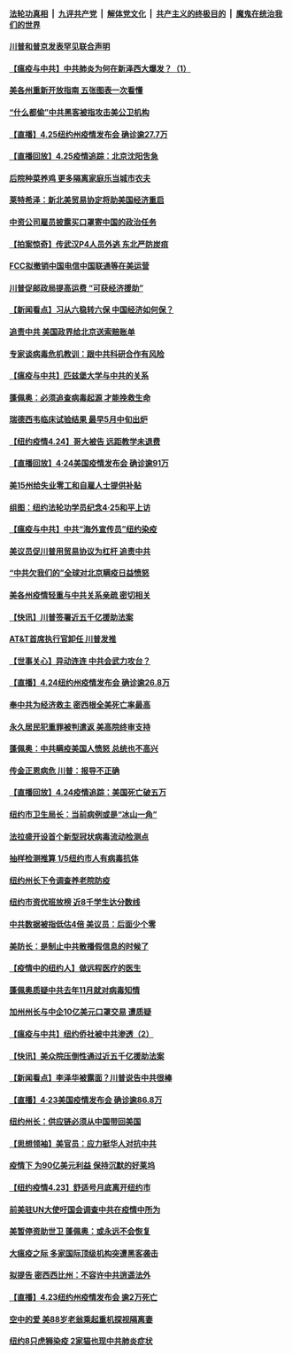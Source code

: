

####  [法轮功真相](../../../../basic/blob/master/README.md?t=04260431) &nbsp;|&nbsp; [九评共产党](../../../../9ping.md/blob/master/README.md?t=04260431) &nbsp;|&nbsp; [解体党文化](../../../../jtdwh.md/blob/master/README.md?t=04260431)  &nbsp;|&nbsp; [共产主义的终极目的](../../../../gczydzjmd.md/blob/master/README.md?t=04260431) &nbsp;|&nbsp; [魔鬼在统治我们的世界](../../../../mgztzwmdsj.md/blob/master/README.md?t=04260431) 

#### [川普和普京发表罕见联合声明](../pages/nsc412/n12061249.md?t=04260431) 

#### [【瘟疫与中共】中共肺炎为何在新泽西大爆发？（1）](../pages/nsc412/n12060602.md?t=04260431) 

#### [美各州重新开放指南 五张图表一次看懂](../pages/nsc412/n12060820.md?t=04260431) 

#### [“什么都偷”中共黑客被指攻击美公卫机构](../pages/nsc412/n12060752.md?t=04260431) 

#### [【直播】4.25纽约州疫情发布会 确诊逾27.7万](../pages/nsc412/n12060773.md?t=04260431) 

#### [【直播回放】4.25疫情追踪：北京沈阳吿急](../pages/nsc412/n12060604.md?t=04260431) 

#### [后院种菜养鸡 更多隔离家庭乐当城市农夫](../pages/nsc412/n12054431.md?t=04260431) 

#### [莱特希泽：新北美贸易协定将助美国经济重启](../pages/nsc412/n12059871.md?t=04260431) 

#### [中资公司雇员披露买口罩寄中国的政治任务](../pages/nsc412/n12059553.md?t=04260431) 

#### [【拍案惊奇】传武汉P4人员外逃 东北严防炭疽](../pages/nsc412/n12059924.md?t=04260431) 

#### [FCC拟撤销中国电信中国联通等在美运营](../pages/nsc412/n12059649.md?t=04260431) 

#### [川普促邮政局提高运费 “可获经济援助”](../pages/nsc412/n12059584.md?t=04260431) 

#### [【新闻看点】习从六稳转六保 中国经济如何保？](../pages/nsc412/n12059042.md?t=04260431) 

#### [追责中共 美国政界给北京送索赔账单](../pages/nsc412/n12059007.md?t=04260431) 

#### [专家谈病毒危机教训：跟中共科研合作有风险](../pages/nsc412/n12059257.md?t=04260431) 

#### [【瘟疫与中共】匹兹堡大学与中共的关系](../pages/nsc412/n12059351.md?t=04260431) 

#### [蓬佩奥：必须追查病毒起源 才能挽救生命](../pages/nsc412/n12059157.md?t=04260431) 

#### [瑞德西韦临床试验结果 最早5月中旬出炉](../pages/nsc412/n12059289.md?t=04260431) 

#### [【纽约疫情4.24】哥大被告 远距教学未退费](../pages/nsc412/n12057858.md?t=04260431) 

#### [【直播回放】4·24美国疫情发布会 确诊逾91万](../pages/nsc412/n12059195.md?t=04260431) 

#### [美15州给失业零工和自雇人士提供补贴](../pages/nsc412/n12059072.md?t=04260431) 

#### [组图：纽约法轮功学员纪念4·25和平上访](../pages/nsc412/n12058859.md?t=04260431) 

#### [【瘟疫与中共】中共“海外宣传员”纽约染疫](../pages/nsc412/n12058559.md?t=04260431) 

#### [美议员促川普用贸易协议为杠杆 追责中共](../pages/nsc412/n12055667.md?t=04260431) 

#### [“中共欠我们的”全球对北京瞒疫日益愤怒](../pages/nsc412/n12058922.md?t=04260431) 

#### [美各州疫情轻重与中共关系亲疏 密切相关](../pages/nsc412/n12058789.md?t=04260431) 

#### [【快讯】川普签署近五千亿援助法案](../pages/nsc412/n12058861.md?t=04260431) 

#### [AT&T首席执行官卸任 川普发推](../pages/nsc412/n12058509.md?t=04260431) 

#### [【世事关心】异动连连 中共会武力攻台？](../pages/nsc412/n12056996.md?t=04260431) 

#### [【直播】4.24纽约州疫情发布会 确诊逾26.8万](../pages/nsc412/n12058617.md?t=04260431) 

#### [奉中共为经济救主 密西根全美死亡率最高](../pages/nsc412/n12058500.md?t=04260431) 

#### [永久居民犯重罪被判遣返 美高院终审支持](../pages/nsc412/n12058263.md?t=04260431) 

#### [蓬佩奥：中共瞒疫美国人愤怒 总统也不高兴](../pages/nsc412/n12058100.md?t=04260431) 

#### [传金正恩病危 川普：报导不正确](../pages/nsc412/n12058221.md?t=04260431) 

#### [【直播回放】4.24疫情追踪：美国死亡破五万](../pages/nsc412/n12057932.md?t=04260431) 

#### [纽约市卫生局长：当前病例或是“冰山一角”](../pages/nsc412/n12057298.md?t=04260431) 

#### [法拉盛开设首个新型冠状病毒流动检测点](../pages/nsc412/n12057279.md?t=04260431) 

#### [抽样检测推算  1/5纽约市人有病毒抗体](../pages/nsc412/n12057295.md?t=04260431) 

#### [纽约州长下令调查养老院防疫](../pages/nsc412/n12057270.md?t=04260431) 

#### [纽约市资优班放榜  近8千学生达分数线](../pages/nsc412/n12057263.md?t=04260431) 

#### [中共数据被指低估4倍 美议员：后面少个零](../pages/nsc412/n12057008.md?t=04260431) 

#### [美防长：是制止中共散播假信息的时候了](../pages/nsc412/n12056675.md?t=04260431) 

#### [【疫情中的纽约人】做远程医疗的医生](../pages/nsc412/n12056976.md?t=04260431) 

#### [蓬佩奥质疑中共去年11月就对病毒知情](../pages/nsc412/n12056919.md?t=04260431) 

#### [加州州长与中企10亿美元口罩交易 遭质疑](../pages/nsc412/n12056697.md?t=04260431) 

#### [【瘟疫与中共】纽约侨社被中共渗透（2）](../pages/nsc412/n12048330.md?t=04260431) 

#### [【快讯】美众院压倒性通过近五千亿援助法案](../pages/nsc412/n12056600.md?t=04260431) 

#### [【新闻看点】李泽华被露面？川普说告中共很棒](../pages/nsc412/n12056131.md?t=04260431) 

#### [【直播】4·23美国疫情发布会 确诊逾86.8万](../pages/nsc412/n12056063.md?t=04260431) 

#### [纽约州长：供应链必须从中国带回美国](../pages/nsc412/n12054320.md?t=04260431) 

#### [【思想领袖】美官员：应力挺华人对抗中共](../pages/nsc412/n12056310.md?t=04260431) 

#### [疫情下 为90亿美元利益 保持沉默的好莱坞](../pages/nsc412/n12056150.md?t=04260431) 

#### [【纽约疫情4.23】舒适号月底离开纽约市](../pages/nsc412/n12055048.md?t=04260431) 

#### [前美驻UN大使吁国会调查中共在疫情中所为](../pages/nsc412/n12055777.md?t=04260431) 

#### [美暂停资助世卫 蓬佩奥：或永远不会恢复](../pages/nsc412/n12055683.md?t=04260431) 

#### [大瘟疫之际 多家国际顶级机构突遭黑客袭击](../pages/nsc412/n12055901.md?t=04260431) 

#### [拟提告 密西西比州：不容许中共逍遥法外](../pages/nsc412/n12055628.md?t=04260431) 

#### [【直播】4.23纽约州疫情发布会 逾2万死亡](../pages/nsc412/n12055687.md?t=04260431) 

#### [空中的爱 美88岁老翁乘起重机探视隔离妻](../pages/nsc412/n12055565.md?t=04260431) 

#### [纽约8只虎狮染疫 2家猫也现中共肺炎症状](../pages/nsc412/n12055331.md?t=04260431) 

